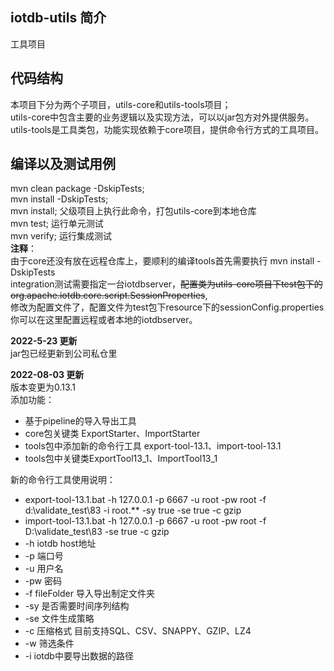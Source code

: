 ## **iotdb-utils 简介**
工具项目
## **代码结构**
本项目下分为两个子项目，utils-core和utils-tools项目；  
utils-core中包含主要的业务逻辑以及实现方法，可以以jar包方对外提供服务。  
utils-tools是工具类包，功能实现依赖于core项目，提供命令行方式的工具项目。

## **编译以及测试用例**
mvn clean package -DskipTests;  
mvn install -DskipTests;  
mvn install; 父级项目上执行此命令，打包utils-core到本地仓库  
mvn test; 运行单元测试  
mvn verify; 运行集成测试  
**注释**：  
由于core还没有放在远程仓库上，要顺利的编译tools首先需要执行 mvn install -DskipTests  
integration测试需要指定一台iotdbserver，~~配置类为utils-core项目下test包下的org.apache.iotdb.core.script.SessionProperties~~,  
修改为配置文件了，配置文件为test包下resource下的sessionConfig.properties
你可以在这里配置远程或者本地的iotdbserver。  

**2022-5-23 更新**  
jar包已经更新到公司私仓里   

**2022-08-03 更新**  
版本变更为0.13.1  
添加功能：  
- 基于pipeline的导入导出工具
- core包关键类 ExportStarter、ImportStarter
- tools包中添加新的命令行工具 export-tool-13.1、import-tool-13.1
- tools包中关键类ExportTool13_1、ImportTool13_1


新的命令行工具使用说明：

-  export-tool-13.1.bat -h 127.0.0.1 -p 6667 -u root -pw root -f d:\\validate_test\\83 -i root.** -sy true -se true -c gzip  
-  import-tool-13.1.bat -h 127.0.0.1 -p 6667 -u root -pw root -f D:\validate_test\83 -se true -c gzip
- -h iotdb host地址
- -p 端口号
- -u 用户名
- -pw 密码
- -f fileFolder 导入导出制定文件夹
- -sy 是否需要时间序列结构
- -se 文件生成策略
- -c 压缩格式  目前支持SQL、CSV、SNAPPY、GZIP、LZ4
- -w 筛选条件
- -i iotdb中要导出数据的路径